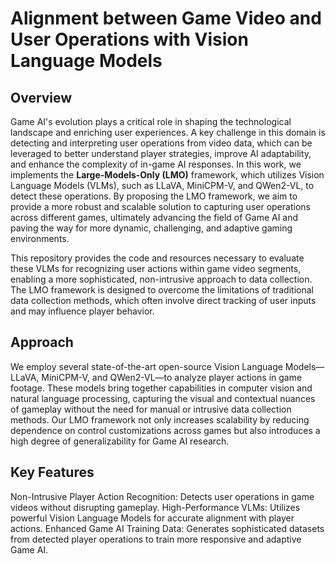 # Alignment between Game Video and User Operations with Vision Language Models

## Overview
Game AI's evolution plays a critical role in shaping the technological landscape and enriching user experiences. A key challenge in this domain is detecting and interpreting user operations from video data, which can be leveraged to better understand player strategies, improve AI adaptability, and enhance the complexity of in-game AI responses. In this work, we implements the **Large-Models-Only (LMO)** framework, which utilizes Vision Language Models (VLMs), such as LLaVA, MiniCPM-V, and QWen2-VL, to detect these operations. By proposing the LMO framework, we aim to provide a more robust and scalable solution to capturing user operations across different games, ultimately advancing the field of Game AI and paving the way for more dynamic, challenging, and adaptive gaming environments.

This repository provides the code and resources necessary to evaluate these VLMs for recognizing user actions within game video segments, enabling a more sophisticated, non-intrusive approach to data collection. The LMO framework is designed to overcome the limitations of traditional data collection methods, which often involve direct tracking of user inputs and may influence player behavior.

## Approach
We employ several state-of-the-art open-source Vision Language Models—LLaVA, MiniCPM-V, and QWen2-VL—to analyze player actions in game footage. These models bring together capabilities in computer vision and natural language processing, capturing the visual and contextual nuances of gameplay without the need for manual or intrusive data collection methods. Our LMO framework not only increases scalability by reducing dependence on control customizations across games but also introduces a high degree of generalizability for Game AI research.

## Key Features
Non-Intrusive Player Action Recognition: Detects user operations in game videos without disrupting gameplay.
High-Performance VLMs: Utilizes powerful Vision Language Models for accurate alignment with player actions.
Enhanced Game AI Training Data: Generates sophisticated datasets from detected player operations to train more responsive and adaptive Game AI.

